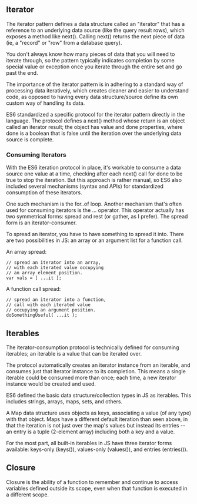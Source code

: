 
## Iterator 

The iterator pattern defines a data structure called an "iterator" that has a reference to an underlying data source 
(like the query result rows), which exposes a method like next(). Calling next() returns the next piece of data (ie, 
a "record" or "row" from a database query).

You don't always know how many pieces of data that you will need to iterate through, so the pattern typically indicates 
completion by some special value or exception once you iterate through the entire set and go past the end.

The importance of the iterator pattern is in adhering to a standard way of processing data iteratively, which creates 
cleaner and easier to understand code, as opposed to having every data structure/source define its own custom way of 
handling its data.

ES6 standardized a specific protocol for the iterator pattern directly in the language. The protocol defines a next() 
method whose return is an object called an iterator result; the object has value and done properties, where done is a 
boolean that is false until the iteration over the underlying data source is complete.

### Consuming Iterators

With the ES6 iteration protocol in place, it's workable to consume a data source one value at a time, checking after 
each next() call for done to be true to stop the iteration. But this approach is rather manual, so ES6 also included 
several mechanisms (syntax and APIs) for standardized consumption of these iterators.

One such mechanism is the for..of loop.
Another mechanism that's often used for consuming iterators is the ... operator. This operator actually has two symmetrical 
forms: spread and rest (or gather, as I prefer). The spread form is an iterator-consumer.

To spread an iterator, you have to have something to spread it into. There are two possibilities in JS: an array or an 
argument list for a function call.

An array spread:
```
// spread an iterator into an array,
// with each iterated value occupying
// an array element position.
var vals = [ ...it ];
```
A function call spread:
```
// spread an iterator into a function,
// call with each iterated value
// occupying an argument position.
doSomethingUseful( ...it );
```

## Iterables

The iterator-consumption protocol is technically defined for consuming iterables; an iterable is a value that can be iterated 
over.

The protocol automatically creates an iterator instance from an iterable, and consumes just that iterator instance to its 
completion. This means a single iterable could be consumed more than once; each time, a new iterator instance would be 
created and used.

ES6 defined the basic data structure/collection types in JS as iterables. This includes strings, arrays, maps, sets, and others.

A Map data structure uses objects as keys, associating a value (of any type) with that object. Maps have a different default
iteration than seen above, in that the iteration is not just over the map's values but instead its entries -- an entry is a
tuple (2-element array) including both a key and a value.

For the most part, all built-in iterables in JS have three iterator forms available: keys-only (keys()), values-only 
(values()), and entries (entries()).

## Closure

Closure is the ability of a function to remember and continue to access variables defined outside its scope, even when that 
function is executed in a different scope.







